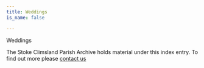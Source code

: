 ```yaml
---
title: Weddings
is_name: false

---
```


Weddings


The Stoke Climsland Parish Archive holds material under this index entry. To find out more please [contact us](/contact/)
